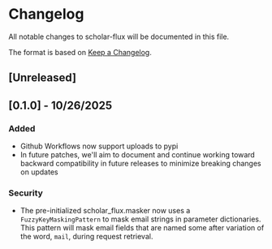 # Changelog

All notable changes to scholar-flux will be documented in this file.

The format is based on [Keep a Changelog](https://keepachangelog.com/en/1.0.0/).

## [Unreleased]

## [0.1.0] - 10/26/2025
### Added
- Github Workflows now support uploads to pypi
- In future patches, we'll aim to document and continue working toward backward compatibility in future releases to minimize breaking changes on updates

### Security
- The pre-initialized scholar_flux.masker now uses a `FuzzyKeyMaskingPattern` to mask email strings in parameter
  dictionaries. This pattern will mask email fields that are named some after variation of the word, `mail`, during
  request retrieval.
